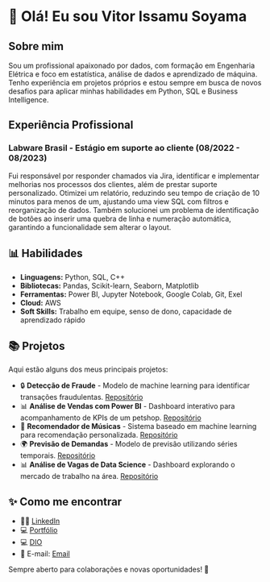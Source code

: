 <h1>👋 Olá! Eu sou Vitor Issamu Soyama</h1>

<h2>Sobre mim</h2>
<p>Sou um profissional apaixonado por dados, com formação em Engenharia Elétrica e foco em estatística, análise de dados e aprendizado de máquina. Tenho experiência em projetos próprios e estou sempre em busca de novos desafios para aplicar minhas habilidades em Python, SQL e Business Intelligence.</p>

<h2>Experiência Profissional</h2>
<h3>Labware Brasil - Estágio em suporte ao cliente (08/2022 - 08/2023)</h2>
<p>Fui responsável por responder chamados via Jira, identificar e implementar melhorias nos processos dos clientes, além de prestar suporte personalizado. Otimizei um relatório, reduzindo seu tempo de criação de 10 minutos para menos de um, ajustando uma view SQL com filtros e reorganização de dados. Também solucionei um problema de identificação de botões ao inserir uma quebra de linha e numeração automática, garantindo a funcionalidade sem alterar o layout.</p>

<h2>📊 Habilidades</h2>
<ul>
<li><strong>Linguagens:</strong> Python, SQL, C++</li>
<li><strong>Bibliotecas:</strong> Pandas, Scikit-learn, Seaborn, Matplotlib</li>
<li><strong>Ferramentas:</strong> Power BI, Jupyter Notebook, Google Colab, Git, Exel</li>
<li><strong>Cloud:</strong> AWS</li>
<li><strong>Soft Skills:</strong> Trabalho em equipe, senso de dono, capacidade de aprendizado rápido</li>
</ul>

<h2>📚 Projetos</h2>
<p>Aqui estão alguns dos meus principais projetos:</p>
<ul>
<li>🔒 <strong>Detecção de Fraude</strong> - Modelo de machine learning para identificar transações fraudulentas. <a href="https://github.com/vitorsoyama/CreditCardFraudDetection">Repositório</a></li>
<li>📊 <strong>Análise de Vendas com Power BI</strong> - Dashboard interativo para acompanhamento de KPIs de um petshop. <a href="https://app.powerbi.com/view?r=eyJrIjoiNjZjMjFkMDEtODQ2Yi00YTZlLWE2OTAtNzAwMTEwMWIyZTZiIiwidCI6ImZlODc4N2JjLWM5MTQtNDY2NS04NTQ3LTI2OGUxNWNiMGQ5YSJ9">Repositório</a></li>
<li>🎵 <strong>Recomendador de Músicas</strong> - Sistema baseado em machine learning para recomendação personalizada. <a href="https://colab.research.google.com/drive/1zLkaMEK0xKG0k_bW3xyQMeAt0UbaS7sl">Repositório</a></li>
<li>🌍 <strong>Previsão de Demandas</strong> - Modelo de previsão utilizando séries temporais. <a href="https://www.kaggle.com/code/vitorsoyama/notebooke412c7356c">Repositório</a></li>
<li>📊 <strong>Análise de Vagas de Data Science</strong> - Dashboard explorando o mercado de trabalho na área. <a href="https://app.powerbi.com/view?r=eyJrIjoiODE1NmYwMTItYWY1Mi00ZThmLWJjODMtN2JmZDU2YmRlNDhlIiwidCI6ImZlODc4N2JjLWM5MTQtNDY2NS04NTQ3LTI2OGUxNWNiMGQ5YSJ9">Repositório</a></li>
</ul>

<h2>✨ Como me encontrar</h2>
<ul>
<li>👨‍💻 <a href="https://www.linkedin.com/in/vitor-soyama/">LinkedIn</a></li>
<li>💻 <a href="https://vitorsoyama.github.io/">Portfólio</a></li>
<li>💻 <a href="https://www.dio.me/users/vitorissamu_vs">DIO</a></li>
<li>📧 E-mail: <a href="mailto:vitorissamu.vs@gmail.com">Email</a></li>
</ul>

<p>Sempre aberto para colaborações e novas oportunidades! 🚀</p>
